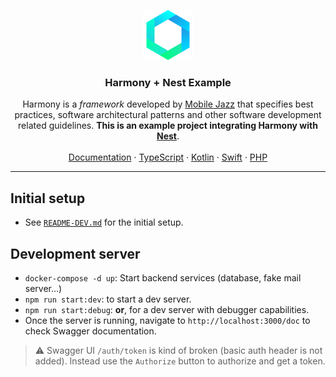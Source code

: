 <p align="center">
  <a href="https://harmony.mobilejazz.com">
    <img src="https://raw.githubusercontent.com/mobilejazz/metadata/master/images/icons/harmony.svg" alt="MJ Harmony logo" width="80" height="80">
  </a>

  <h3 align="center">Harmony + Nest Example</h3>

  <p align="center">
    Harmony is a <em>framework</em> developed by <a href="https://mobilejazz.com">Mobile Jazz</a> that specifies best practices, software architectural patterns and other software development related guidelines. <strong>This is an example project integrating Harmony with <a href="https://nestjs.com">Nest</a></strong>.
    <br />
    <br />
    <a href="https://harmony.mobilejazz.com">Documentation</a>
    ·
    <a href="https://github.com/mobilejazz/harmony-typescript">TypeScript</a>
    ·
    <a href="https://github.com/mobilejazz/harmony-kotlin">Kotlin</a>
    ·
    <a href="https://github.com/mobilejazz/harmony-swift">Swift</a>
    ·
    <a href="https://github.com/mobilejazz/harmony-php">PHP</a>
  </p>
</p>

---

## Initial setup

- See [`README-DEV.md`](../../README-DEV.md) for the initial setup.

## Development server

- `docker-compose -d up`: Start backend services (database, fake mail server…)
- `npm run start:dev`: to start a dev server.
- `npm run start:debug`: **or**, for a dev server with debugger capabilities.
- Once the server is running, navigate to `http://localhost:3000/doc` to check Swagger documentation.

> ⚠️ Swagger UI `/auth/token` is kind of broken (basic auth header is not added). Instead use the `Authorize` button to authorize and get a token.
